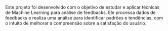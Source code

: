 Este projeto foi desenvolvido com o objetivo de estudar e aplicar técnicas de Machine Learning para análise de feedbacks. Ele processa dados de feedbacks e realiza uma análise para identificar padrões e tendências, com o intuito de melhorar a compreensão sobre a satisfação do usuário.

